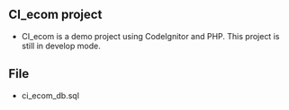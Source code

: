 ## CI_ecom project
- CI_ecom is a demo project using CodeIgnitor and PHP. This project is still in develop mode.

## File
- ci_ecom_db.sql
